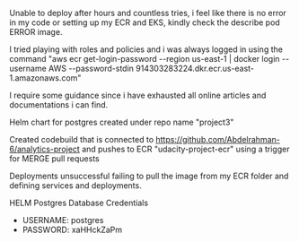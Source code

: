 Unable to deploy after hours and countless tries, i feel like there is no error in my code or setting up my ECR and EKS, kindly check the describe pod ERROR image.

I tried playing with roles and policies and i was always logged in using the command "aws ecr get-login-password --region us-east-1 | docker login --username AWS --password-stdin 914303283224.dkr.ecr.us-east-1.amazonaws.com"

I require some guidance since i have exhausted all online articles and documentations i can find.




Helm chart for postgres created under repo name "project3"

Created codebuild that is connected to https://github.com/Abdelrahman-6/analytics-project and pushes to ECR "udacity-project-ecr" using a trigger for MERGE pull requests

Deployments unsuccessful failing to pull the image from my ECR folder and defining services and deployments.

HELM Postgres Database Credentials
- USERNAME: postgres
- PASSWORD: xaHHckZaPm